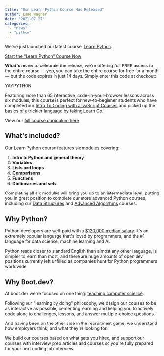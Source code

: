 ```yaml
---
title: "Our Learn Python Course Has Released"
author: Lane Wagner
date: "2021-07-27"
categories:
  - "news"
  - "python"
---
```


We've just launched our latest course, [Learn Python](https://www.boot.dev/courses/learn-code-python).

[Start the "Learn Python" Course Now](https://www.boot.dev/courses/learn-code-python)

**What's more:** to celebrate the release, we're offering full FREE access to the entire course — yep, you can take the entire course for free for a month — but the code expires in just 14 days. Simply enter this code at checkout:

YAYPYTHON

Featuring more than 65 interactive, code-in-your-browser lessons across six modules, this course is perfect for new-to-beginner students who have completed our [Intro To Coding with JavaScript Courses](https://www.boot.dev/courses/learn-javascript) and picked up the basics of a trickier language by taking [Learn Go](https://www.boot.dev/courses/learn-golang).

View our [full course curriculum here](https://github.com/bootdotdev/curriculum)

## What's included?

Our Learn Python course features six modules covering:

1. **Intro to Python and general theory**
2. **Variables**
3. **Lists and loops**
4. **Comparisons**
5. **Functions**
6. **Dictionaries and sets**

Completing all six modules will bring you up to an intermediate level, putting you in great position to complete our more advanced Python courses, including our [Data Structures](https://www.boot.dev/courses/learn-data-structures-python) and [Advanced Algorithms](https://www.boot.dev/courses/learn-algorithms-2-python) courses.

## Why Python?

Python developers are well-paid with a [$120,000 median salary](https://insights.stackoverflow.com/survey/2020#technology-what-languages-are-associated-with-the-highest-salaries-worldwide-united-states). It's an extremely popular language that's loved by programmers, and the #1 language for data science, machine learning and AI.

Python reads closer to standard English than almost any other language, is simpler to learn than most, and there are huge amounts of open dev positions currently left unfilled as companies hunt for Python programmers worldwide.

## Why Boot.dev?

At boot.dev we're focused on one thing: [teaching computer science](/computer-science/comprehensive-guide-to-learn-computer-science-online/).

Following our "learning by doing" philosophy, we design our courses to be as interactive as possible, cementing learning and helping you to actively code along to challenges, lessons, and answer multiple-choice questions.

And having been on the other side in the recruitment game, we understand how employers think, and what they're looking for.

We build our courses based on what gets you hired, and support our courses with interview prep articles and courses so you're fully prepared for your next coding job interview.
